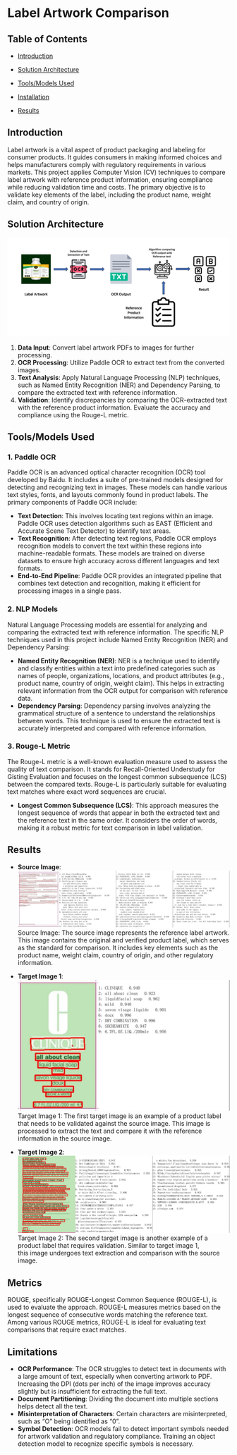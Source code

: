 
# Label Artwork Comparison


## Table of Contents

- [Introduction](#introduction)
  
- [Solution Architecture](#solution-architecture)
  
- [Tools/Models Used](#toolsmodels-used)

- [Installation](#installation)
  
- [Results](#results)


## Introduction

Label artwork is a vital aspect of product packaging and labeling for consumer products. It guides consumers in making informed choices and helps manufacturers comply with regulatory requirements in various markets. This project applies Computer Vision (CV) techniques to compare label artwork with reference product information, ensuring compliance while reducing validation time and costs. The primary objective is to validate key elements of the label, including the product name, weight claim, and country of origin.

## Solution Architecture

![Solution Architecture Diagram](https://github.com/Prajnabhandary/VITON/blob/main/Inpainting/Arch_labelartwork.png)

1. **Data Input**: Convert label artwork PDFs to images for further processing.
2. **OCR Processing**: Utilize Paddle OCR to extract text from the converted images.
3. **Text Analysis**: Apply Natural Language Processing (NLP) techniques, such as Named Entity Recognition (NER) and Dependency Parsing, to compare the extracted text with reference information.
4. **Validation**: Identify discrepancies by comparing the OCR-extracted text with the reference product information. Evaluate the accuracy and compliance using the Rouge-L metric.

## Tools/Models Used

### 1. Paddle OCR
Paddle OCR is an advanced optical character recognition (OCR) tool developed by Baidu. It includes a suite of pre-trained models designed for detecting and recognizing text in images. These models can handle various text styles, fonts, and layouts commonly found in product labels. The primary components of Paddle OCR include:

- **Text Detection**: This involves locating text regions within an image. Paddle OCR uses detection algorithms such as EAST (Efficient and Accurate Scene Text Detector) to identify text areas.
- **Text Recognition**: After detecting text regions, Paddle OCR employs recognition models to convert the text within these regions into machine-readable formats. These models are trained on diverse datasets to ensure high accuracy across different languages and text formats.
- **End-to-End Pipeline**: Paddle OCR provides an integrated pipeline that combines text detection and recognition, making it efficient for processing images in a single pass.

### 2. NLP Models
Natural Language Processing models are essential for analyzing and comparing the extracted text with reference information. The specific NLP techniques used in this project include Named Entity Recognition (NER) and Dependency Parsing:

- **Named Entity Recognition (NER)**: NER is a technique used to identify and classify entities within a text into predefined categories such as names of people, organizations, locations, and product attributes (e.g., product name, country of origin, weight claim). This helps in extracting relevant information from the OCR output for comparison with reference data.
- **Dependency Parsing**: Dependency parsing involves analyzing the grammatical structure of a sentence to understand the relationships between words. This technique is used to ensure the extracted text is accurately interpreted and compared with reference information.

### 3. Rouge-L Metric
The Rouge-L metric is a well-known evaluation measure used to assess the quality of text comparison. It stands for Recall-Oriented Understudy for Gisting Evaluation and focuses on the longest common subsequence (LCS) between the compared texts. Rouge-L is particularly suitable for evaluating text matches where exact word sequences are crucial.

- **Longest Common Subsequence (LCS)**: This approach measures the longest sequence of words that appear in both the extracted text and the reference text in the same order. It considers the order of words, making it a robust metric for text comparison in label validation.


## Results

- **Source Image**:
  ![Example Output](https://github.com/Prajnabhandary/VITON/blob/main/Inpainting/img_labelartwork_2.jpg)
Source Image: The source image represents the reference label artwork. This image contains the original and verified product label, which serves as the standard for comparison. It includes key elements such as the product name, weight claim, country of origin, and other regulatory information.

- **Target Image 1**:
  ![Example Output](https://github.com/Prajnabhandary/VITON/blob/main/Inpainting/img_labelartwork_4.jpg)
Target Image 1: The first target image is an example of a product label that needs to be validated against the source image.
This image is processed to extract the text and compare it with the reference information in the source image.
  

- **Target Image 2**:
  ![Example Output](https://github.com/Prajnabhandary/VITON/blob/main/Inpainting/img_labelartwork_5.jpg)
  Target Image 2: The second target image is another example of a product label that requires validation. Similar to target image 1,   
  this image undergoes text extraction and comparison with the source image.


## Metrics

ROUGE, specifically ROUGE-Longest Common Sequence (ROUGE-L), is used to evaluate the approach. ROUGE-L measures metrics based on the longest sequence of consecutive words matching the reference text. Among various ROUGE metrics, ROUGE-L is ideal for evaluating text comparisons that require exact matches.

## Limitations

- **OCR Performance**: The OCR struggles to detect text in documents with a large amount of text, especially when converting artwork to PDF. Increasing the DPI (dots per inch) of the image improves accuracy slightly but is insufficient for extracting the full text.
- **Document Partitioning**: Dividing the document into multiple sections helps detect all the text.
- **Misinterpretation of Characters**: Certain characters are misinterpreted, such as “O” being identified as “0”.
- **Symbol Detection**: OCR models fail to detect important symbols needed for artwork validation and regulatory compliance. Training an object detection model to recognize specific symbols is necessary.
